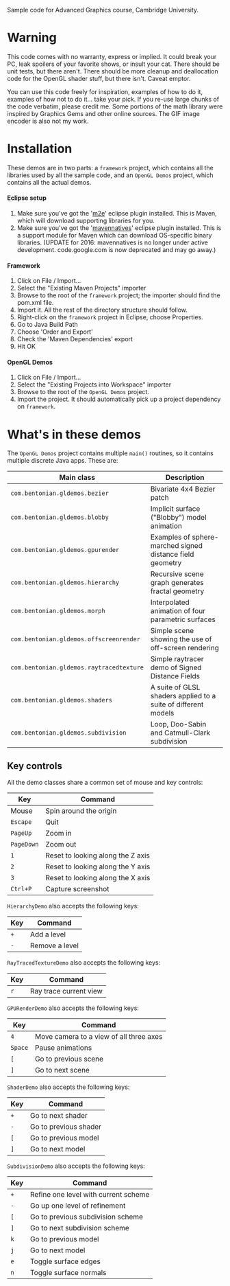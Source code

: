 Sample code for Advanced Graphics course, Cambridge University.


# Warning

This code comes with no warranty, express or implied.  It could break your PC, leak spoilers of your favorite shows, or insult your cat.  There should be unit tests, but there aren't.  There should be more cleanup and deallocation code for the OpenGL shader stuff, but there isn't.  Caveat emptor.

You can use this code freely for inspiration, examples of how to do it, examples of how not to do it... take your pick.  If you re-use large chunks of the code verbatim, please credit me.  Some portions of the math library were inspired by Graphics Gems and other online sources.  The GIF image encoder is also not my work.


# Installation

These demos are in two parts: a `framework` project, which contains all the libraries used by all the sample code, and an `OpenGL Demos` project, which contains all the actual demos.

#### Eclipse setup
1. Make sure you've got the '[m2e](http://download.eclipse.org/technology/m2e/releases/)' eclipse plugin installed.  This is Maven, which will download supporting libraries for you.
2. Make sure you've got the '[mavennatives](https://code.google.com/p/mavennatives/)' eclipse plugin installed.  This is a support module for Maven which can download OS-specific binary libraries.  (UPDATE for 2016: mavennatives is no longer under active development.  code.google.com is now deprecated and may go away.)

#### Framework
1. Click on File / Import...
2. Select the "Existing Maven Projects" importer
3. Browse to the root of the `framework` project; the importer should find the pom.xml file.
4. Import it.  All the rest of the directory structure should follow.
5. Right-click on the `framework` project in Eclipse, choose Properties.
  1. Go to Java Build Path
  2. Choose 'Order and Export'
  3. Check the 'Maven Dependencies' export
  4. Hit OK

#### OpenGL Demos
1. Click on File / Import...
2. Select the "Existing Projects into Workspace" importer
3. Browse to the root of the `OpenGL Demos` project.
4. Import the project.  It should automatically pick up a project dependency on `framework`.

# What's in these demos

The `OpenGL Demos` project contains multiple `main()` routines, so it contains multiple discrete Java apps.  These are:

Main class                                | Description
------------------------------------------|------------
`com.bentonian.gldemos.bezier`            | Bivariate 4x4 Bezier patch
`com.bentonian.gldemos.blobby`            | Implicit surface ("Blobby") model animation
`com.bentonian.gldemos.gpurender`         | Examples of sphere-marched signed distance field geometry
`com.bentonian.gldemos.hierarchy`         | Recursive scene graph generates fractal geometry
`com.bentonian.gldemos.morph`             | Interpolated animation of four parametric surfaces
`com.bentonian.gldemos.offscreenrender`   | Simple scene showing the use of off-screen rendering
`com.bentonian.gldemos.raytracedtexture`  | Simple raytracer demo of Signed Distance Fields
`com.bentonian.gldemos.shaders`           | A suite of GLSL shaders applied to a suite of different models
`com.bentonian.gldemos.subdivision`       | Loop, Doo-Sabin and Catmull-Clark subdivision

## Key controls

All the demo classes share a common set of mouse and key controls:

Key        | Command
-----------|---------
Mouse      | Spin around the origin
`Escape`   | Quit
`PageUp`   | Zoom in
`PageDown` | Zoom out
`1`        | Reset to looking along the Z axis
`2`        | Reset to looking along the Y axis
`3`        | Reset to looking along the X axis
`Ctrl+P`   | Capture screenshot

`HierarchyDemo` also accepts the following keys:

Key        | Command
-----------|---------
`+`        | Add a level
`-`        | Remove a level

`RayTracedTextureDemo` also accepts the following keys:

Key        | Command
-----------|---------
`r`        | Ray trace current view

`GPURenderDemo` also accepts the following keys:

Key        | Command
-----------|---------
`4`        | Move camera to a view of all three axes
`Space`   | Pause animations
`[`        | Go to previous scene
`]`        | Go to next scene

`ShaderDemo` also accepts the following keys:

Key        | Command
-----------|---------
`+`        | Go to next shader
`-`        | Go to previous shader
`[`        | Go to previous model
`]`        | Go to next model

`SubdivisionDemo` also accepts the following keys:

Key        | Command
-----------|---------
`+`        | Refine one level with current scheme
`-`        | Go up one level of refinement
`[`        | Go to previous subdivision scheme
`]`        | Go to next subdivision scheme
`k`        | Go to previous model
`j`        | Go to next model
`e`        | Toggle surface edges
`n`        | Toggle surface normals